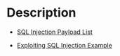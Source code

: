 # Description

- [SQL Injection Payload List](https://github.com/payloadbox/sql-injection-payload-list)

- [Exploiting SQL Injection Example](https://www.acunetix.com/blog/articles/exploiting-sql-injection-example/)